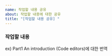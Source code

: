 ```yaml
---
name: 작업할 내용 공유
about: 작업할 내용에 대한 공유
title: "[작업할 내용 공유] "
---
```


### 작업할 내용
ex) Part1 An introduction (Code editors)에 대한 번역

